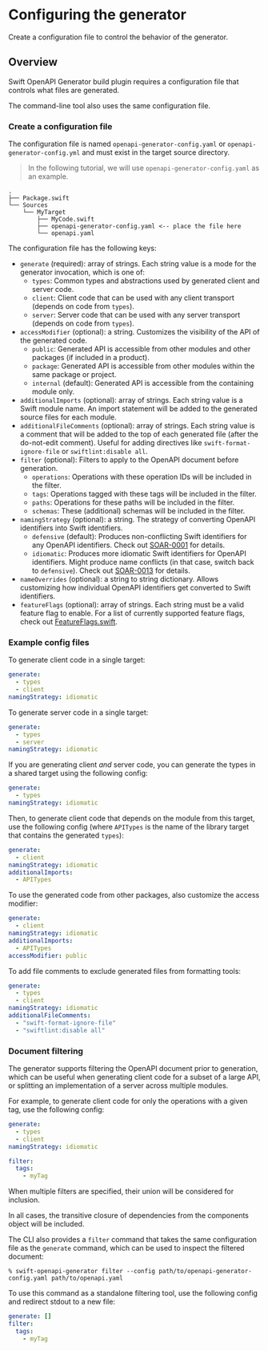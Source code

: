 # Configuring the generator

Create a configuration file to control the behavior of the generator.

## Overview

Swift OpenAPI Generator build plugin requires a configuration file that controls what files are generated.

The command-line tool also uses the same configuration file.

### Create a configuration file

The configuration file is named `openapi-generator-config.yaml` or `openapi-generator-config.yml` and must exist in the target source directory.

> In the following tutorial, we will use `openapi-generator-config.yaml` as an example.

```text
.
├── Package.swift
└── Sources
    └── MyTarget
        ├── MyCode.swift
        ├── openapi-generator-config.yaml <-- place the file here
        └── openapi.yaml
```

The configuration file has the following keys:

- `generate` (required): array of strings. Each string value is a mode for the generator invocation, which is one of:
    - `types`: Common types and abstractions used by generated client and server code.
    - `client`: Client code that can be used with any client transport (depends on code from `types`).
    - `server`: Server code that can be used with any server transport (depends on code from `types`).
- `accessModifier` (optional): a string. Customizes the visibility of the API of the generated code.
    - `public`: Generated API is accessible from other modules and other packages (if included in a product).
    - `package`: Generated API is accessible from other modules within the same package or project.
    - `internal` (default): Generated API is accessible from the containing module only.
- `additionalImports` (optional): array of strings. Each string value is a Swift module name. An import statement will be added to the generated source files for each module.
- `additionalFileComments` (optional): array of strings. Each string value is a comment that will be added to the top of each generated file (after the do-not-edit comment). Useful for adding directives like `swift-format-ignore-file` or `swiftlint:disable all`.
- `filter` (optional): Filters to apply to the OpenAPI document before generation.
    - `operations`: Operations with these operation IDs will be included in the filter.
    - `tags`: Operations tagged with these tags will be included in the filter.
    - `paths`: Operations for these paths will be included in the filter.
    - `schemas`: These (additional) schemas will be included in the filter.
- `namingStrategy` (optional): a string. The strategy of converting OpenAPI identifiers into Swift identifiers.
    - `defensive` (default): Produces non-conflicting Swift identifiers for any OpenAPI identifiers. Check out [SOAR-0001](https://swiftpackageindex.com/apple/swift-openapi-generator/documentation/swift-openapi-generator/soar-0001) for details.
    - `idiomatic`: Produces more idiomatic Swift identifiers for OpenAPI identifiers. Might produce name conflicts (in that case, switch back to `defensive`). Check out [SOAR-0013](https://swiftpackageindex.com/apple/swift-openapi-generator/documentation/swift-openapi-generator/soar-0013) for details.
- `nameOverrides` (optional): a string to string dictionary. Allows customizing how individual OpenAPI identifiers get converted to Swift identifiers.
- `featureFlags` (optional): array of strings. Each string must be a valid feature flag to enable. For a list of currently supported feature flags, check out [FeatureFlags.swift](https://github.com/apple/swift-openapi-generator/blob/main/Sources/_OpenAPIGeneratorCore/FeatureFlags.swift).

### Example config files

To generate client code in a single target:

```yaml
generate:
  - types
  - client
namingStrategy: idiomatic
```

To generate server code in a single target:

```yaml
generate:
  - types
  - server
namingStrategy: idiomatic
```

If you are generating client _and_ server code, you can generate the types in a shared target using the following config:

```yaml
generate:
  - types
namingStrategy: idiomatic
```

Then, to generate client code that depends on the module from this target, use the following config (where `APITypes` is the name of the library target that contains the generated `types`):

```yaml
generate:
  - client
namingStrategy: idiomatic
additionalImports:
  - APITypes
```

To use the generated code from other packages, also customize the access modifier:

```yaml
generate:
  - client
namingStrategy: idiomatic
additionalImports:
  - APITypes
accessModifier: public
```

To add file comments to exclude generated files from formatting tools:

```yaml
generate:
  - types
  - client
namingStrategy: idiomatic
additionalFileComments:
  - "swift-format-ignore-file"
  - "swiftlint:disable all"
```

### Document filtering

The generator supports filtering the OpenAPI document prior to generation, which can be useful when
generating client code for a subset of a large API, or splitting an implementation of a server across multiple modules.

For example, to generate client code for only the operations with a given tag, use the following config:

```yaml
generate:
  - types
  - client
namingStrategy: idiomatic

filter:
  tags:
    - myTag
```

When multiple filters are specified, their union will be considered for inclusion.

In all cases, the transitive closure of dependencies from the components object will be included.

The CLI also provides a `filter` command that takes the same configuration file as the `generate`
command, which can be used to inspect the filtered document:

```console
% swift-openapi-generator filter --config path/to/openapi-generator-config.yaml path/to/openapi.yaml
```

To use this command as a standalone filtering tool, use the following config and redirect stdout to a new file:

```yaml
generate: []
filter:
  tags:
    - myTag
```

